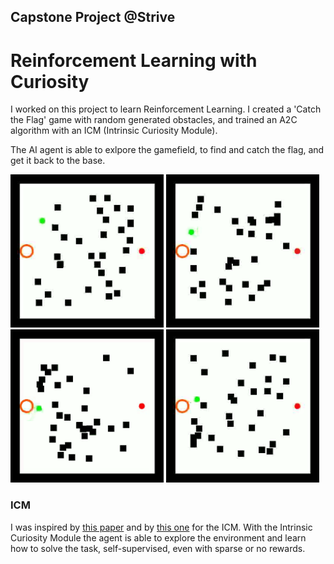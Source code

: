## Capstone Project @Strive
# Reinforcement Learning with Curiosity

I worked on this project to learn Reinforcement Learning. I created a 'Catch the Flag' game with random generated obstacles, and trained an A2C algorithm with an ICM (Intrinsic Curiosity Module).

The AI agent is able to exlpore the gamefield, to find and catch the flag, and get it back to the base.

<img src='https://github.com/alessiorecchia/curiosity_ai/blob/main/gifs/01.gif' width="245" height="245"> <img src='https://github.com/alessiorecchia/curiosity_ai/blob/main/gifs/02.gif' width="245" height="245"> <img src='https://github.com/alessiorecchia/curiosity_ai/blob/main/gifs/03.gif' width="245" height="245"> <img src='https://github.com/alessiorecchia/curiosity_ai/blob/main/gifs/04.gif' width="245" height="245">

### ICM
I was inspired by <a href='https://worldmodels.github.io/' target="_blank" rel="noopener noreferrer">this paper</a> and by <a href='https://pathak22.github.io/noreward-rl/'>this one</a> for the ICM. With the Intrinsic Curiosity Module the agent is able to explore the environment and learn how to solve the task, self-supervised, even with sparse or no rewards.
